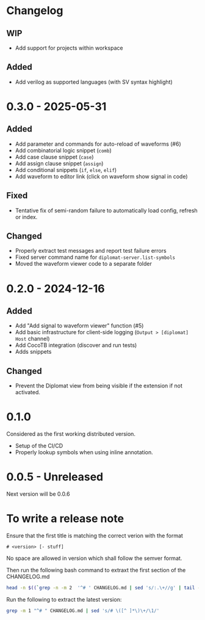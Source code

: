 # Changelog

## WIP

 - Add support for projects within workspace

## Added 

 - Add verilog as supported languages (with SV syntax highlight)

# 0.3.0 - 2025-05-31

## Added

 - Add parameter and commands for auto-reload of waveforms (#6)
 - Add combinatorial logic snippet (`comb`)
 - Add case clause snippet (`case`)
 - Add assign clause snippet (`assign`)
 - Add conditional snippets (`if`, `else`, `elif`)
 - Add waveform to editor link (click on waveform show signal in code)

## Fixed
 
 - Tentative fix of semi-random failure to automatically load config, refresh or index.

## Changed

 - Properly extract test messages and report test failure errors
 - Fixed server command name for `diplomat-server.list-symbols`
 - Moved the waveform viewer code to a separate folder


# 0.2.0 - 2024-12-16

## Added 
- Add "Add signal to waveform viewer" function (#5)
- Add basic infrastructure for client-side logging (`Output > [diplomat] Host` channel)
- Add CocoTB integration (discover and run tests)
- Adds snippets 

## Changed
- Prevent the Diplomat view from being visible if the extension if not activated.


# 0.1.0
Considered as the first working distributed version.

- Setup of the CI/CD
- Properly lookup symbols when using inline annotation.

# 0.0.5 - Unreleased
Next version will be 0.0.6

# To write a release note

Ensure that the first title is matching the correct verion with the format
```
# <version> [- stuff]
```
No space are allowed in version which shall follow the semver format.

Then run the following bash command to extraxt the first section of the CHANGELOG.md
```bash
head -n $((`grep -n -m 2  '^# ' CHANGELOG.md | sed 's/:.\+//g' | tail -n 1`-1)) CHANGELOG.md
```

Run the following to extract the latest version:
```bash
grep -m 1 "^# " CHANGELOG.md | sed 's/# \([^ ]*\)\+/\1/'
```
